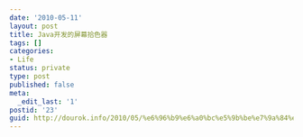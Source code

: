 ```yaml
---
date: '2010-05-11'
layout: post
title: Java开发的屏幕拾色器
tags: []
categories:
- Life
status: private
type: post
published: false
meta:
  _edit_last: '1'
postid: '23'
guid: http://dourok.info/2010/05/%e6%96%b9%e6%a0%bc%e5%9b%be%e7%9a%84%e6%9c%80%e7%9f%ad%e8%b7%af%e5%be%84%e6%8e%a2%e8%ae%a8/
---
```


